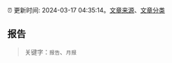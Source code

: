 :alarm_clock: 更新时间: 2024-03-17 04:35:14。[文章来源](/README.md)、[文章分类](/TAGS.md)

## 报告


> 关键字：`报告`、`月报`



